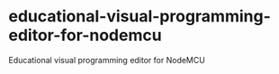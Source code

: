 # educational-visual-programming-editor-for-nodemcu
Educational visual programming editor for NodeMCU
